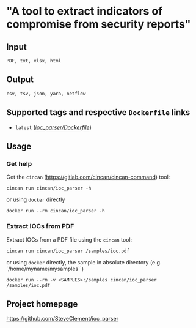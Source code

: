 # "A tool to extract indicators of compromise from security reports"

## Input

```
PDF, txt, xlsx, html
```

## Output

```
csv, tsv, json, yara, netflow
```

## Supported tags and respective `Dockerfile` links
* `latest` ([*ioc_parser/Dockerfile*](https://gitlab.com/CinCan/tools/blob/master/ioc_parser/Dockerfile))

## Usage

### Get help

Get the
`cincan` (https://gitlab.com/cincan/cincan-command) tool:
```
cincan run cincan/ioc_parser -h
```

or using `docker` directly

```
docker run --rm cincan/ioc_parser -h
```

### Extract IOCs from PDF

Extract IOCs from a PDF file using the `cincan` tool:

```
cincan run cincan/ioc_parser /samples/ioc.pdf
```

or using `docker` directly, the sample in absolute directory <SAMPLES>
(e.g. `/home/myname/mysamples``)

```
docker run --rm -v <SAMPLES>:/samples cincan/ioc_parser /samples/ioc.pdf
```

## Project homepage

https://github.com/SteveClement/ioc_parser
